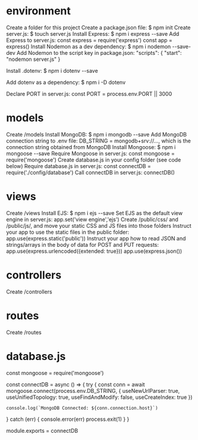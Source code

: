 # environment

Create a folder for this project
Create a package.json file:
    $ npm init
Create server.js:
    $ touch server.js
Install Express:
    $ npm i express --save
Add Express to server.js:
   const express = require('express')
   const app = express()
Install Nodemon as a dev dependency:
    $ npm i nodemon --save-dev
Add Nodemon to the script key in package.json:
   "scripts": {
       "start": "nodemon server.js"
   }
<!-- From now on, you can run server.js by typing: $ npm run start -->
Install .dotenv:
    $ npm i dotenv --save
<!-- Require the .env file in server.js:
    require('dotenv').config({path: './config/.env}) -->
Add dotenv as a dependency:
    $ npm i -D dotenv
<!-- Create /config/.env and setup your default port:
    PORT = 3000 -->
Declare PORT in server.js:
    const PORT = process.env.PORT || 3000 <!-- Or a different port number of your choosing -->

# models

Create /models
Install MongoDB:
    $ npm i mongodb --save
Add MongoDB connection string to .env file:
    DB_STRING = mongodb+srv://..., which is the connection string obtained from MongoDB
Install Mongoose:
    $ npm i mongoose --save
Require Mongoose in server.js:
    const mongoose = require('mongoose')
Create database.js in your config folder (see code below)
Require database.js in server.js:
    const connectDB = require('./config/database')
Call connectDB in server.js:
    connectDB()

# views

Create /views
Install EJS:
    $ npm i ejs --save
Set EJS as the default view engine in server.js:
    app.set('view engine','ejs')
Create /public/css/ and /public/js/, and move your static CSS and JS files into those folders
Instruct your app to use the static files in the public folder:
    app.use(express.static('public'))
Instruct your app how to read JSON and strings/arrays in the body of data for POST and PUT requests:
    app.use(express.urlencoded({extended: true}))
    app.use(express.json())

# controllers
Create /controllers

# routes
Create /routes

# database.js

const mongoose = require('mongoose')

const connectDB = async () => {
  try {
    const conn = await mongoose.connect(process.env.DB_STRING, {
      useNewUrlParser: true,
      useUnifiedTopology: true,
      useFindAndModify: false,
      useCreateIndex: true
    })

    console.log(`MongoDB Connected: ${conn.connection.host}`)
  } catch (err) {
    console.error(err)
    process.exit(1)
  }
}

module.exports = connectDB
